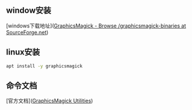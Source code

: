 ## window安装
[windows下载地址]([GraphicsMagick - Browse /graphicsmagick-binaries at SourceForge.net](https://sourceforge.net/projects/graphicsmagick/files/graphicsmagick-binaries/))
## linux安装
```bash
apt install -y graphicsmagick
```
## 命令文档
[官方文档]([GraphicsMagick Utilities](http://www.graphicsmagick.org/utilities.html))


